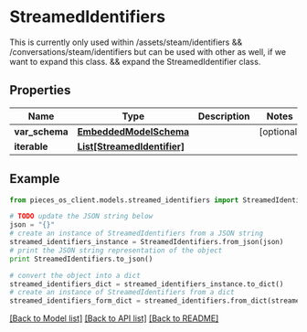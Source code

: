 # StreamedIdentifiers

This is currently only used within /assets/steam/identifiers && /conversations/steam/identifiers but can be used with other as well, if we want to expand this class. && expand the StreamedIdentifier class.

## Properties

Name | Type | Description | Notes
------------ | ------------- | ------------- | -------------
**var_schema** | [**EmbeddedModelSchema**](EmbeddedModelSchema.md) |  | [optional] 
**iterable** | [**List[StreamedIdentifier]**](StreamedIdentifier.md) |  | 

## Example

```python
from pieces_os_client.models.streamed_identifiers import StreamedIdentifiers

# TODO update the JSON string below
json = "{}"
# create an instance of StreamedIdentifiers from a JSON string
streamed_identifiers_instance = StreamedIdentifiers.from_json(json)
# print the JSON string representation of the object
print StreamedIdentifiers.to_json()

# convert the object into a dict
streamed_identifiers_dict = streamed_identifiers_instance.to_dict()
# create an instance of StreamedIdentifiers from a dict
streamed_identifiers_form_dict = streamed_identifiers.from_dict(streamed_identifiers_dict)
```
[[Back to Model list]](../README.md#documentation-for-models) [[Back to API list]](../README.md#documentation-for-api-endpoints) [[Back to README]](../README.md)


